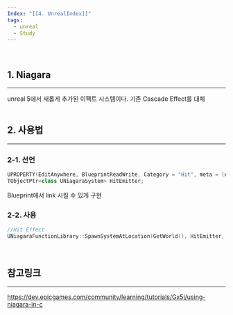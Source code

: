 ```yaml
---
Index: "[[4. UnrealIndex]]"
tags:
  - unreal
  - Study
---
```

   
## 1. Niagara
---
unreal 5에서 새롭게 추가된 이팩트 시스템이다.
기존 Cascade Effect를 대체
   
   
## 2. 사용법
---
### 2-1. 선언
```cpp
UPROPERTY(EditAnywhere, BlueprintReadWrite, Category = "Hit", meta = (AllowPrivateAccess = "true"))  
TObjectPtr<class UNiagaraSystem> HitEmitter;
```
Blueprint에서 link 시킬 수 있게 구현
   
### 2-2. 사용
```cpp
//Hit Effect  
UNiagaraFunctionLibrary::SpawnSystemAtLocation(GetWorld(), HitEmitter, LastHitInfo.Location);
```
   
   
## 참고링크
---
https://dev.epicgames.com/community/learning/tutorials/Gx5j/using-niagara-in-c